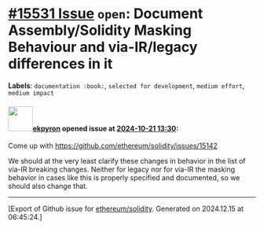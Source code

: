 # [\#15531 Issue](https://github.com/ethereum/solidity/issues/15531) `open`: Document Assembly/Solidity Masking Behaviour and via-IR/legacy differences in it
**Labels**: `documentation :book:`, `selected for development`, `medium effort`, `medium impact`


#### <img src="https://avatars.githubusercontent.com/u/1347491?v=4" width="50">[ekpyron](https://github.com/ekpyron) opened issue at [2024-10-21 13:30](https://github.com/ethereum/solidity/issues/15531):

Come up with https://github.com/ethereum/solidity/issues/15142

We should at the very least clarify these changes in behavior in the list of via-IR breaking changes. Neither for legacy nor for via-IR the masking behavior in cases like this is properly specified and documented, so we should also change that.




-------------------------------------------------------------------------------



[Export of Github issue for [ethereum/solidity](https://github.com/ethereum/solidity). Generated on 2024.12.15 at 06:45:24.]
